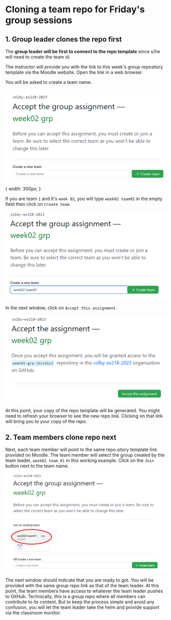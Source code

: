 # Cloning a team repo for Friday's group sessions

## 1.   Group leader clones the repo first


The **group leader will be first to  connect to the repo template** since s/he will need to create the team id.

The instructor will provide you with the link to this week's group repository template via the Moodle website. Open the link in a web browser.

You will be asked to create a team name. 

![](img/team_1.png){ width: 300px; }

If you are team `1` and it's `week 02`, you will type `week02 team01` in the empty field then click on `Create team`.
  
 ![](img/team_2.png)
  
In the next window, click on `Accept this assignment`.

![](img/team_3.png)

At this point, your copy of the repo template will be generated. You might need to refresh your browser to see the new repo link.  Clicking on that link will bring you to your copy of the repo.

##  2.   Team members clone repo next

Next, each team member will point to the same  repo.sitory template link provided on Moodle. The team member will select the group created by the team leader, `week02 team_01` in this working example. Click on the `Join` button next to the team name.

![image-20210218195515663](img/team_4_other_member.png)

The next window should indicate that you are ready to got. You will be provided with the same group repo link as that of the team leader. At this point, the team members have access to whatever the team leader pushes to GitHub. Technically, this is a group repo where all members can contribute to its content. But to keep the process simple and avoid any confusion, you will let the team leader take the helm and provide support via the classroom monitor.
